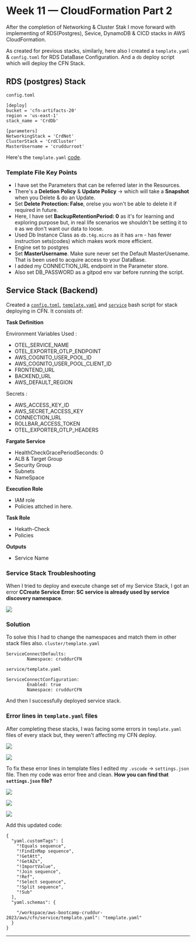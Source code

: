 # Week 11 — CloudFormation Part 2

After the completion of Networking & Cluster Stak I move forward with implementing of RDS(Postgres), Sevice, DynamoDB & CICD stacks in AWS CloudFormation.

As created for previous stacks, similarly, here also I created a `template.yaml` & `config.toml` for RDS DataBase Configuration. And a `db` deploy script which will deploy the CFN Stack. 

## RDS (postgres) Stack

`config.toml`
```
[deploy]
bucket = 'cfn-artifacts-20'
region = 'us-east-1'
stack_name = 'CrdDb'

[parameters]
NetworkingStack = 'CrdNet'
ClusterStack = 'CrdCluster'
MasterUsername = 'cruddurroot'
```

Here's the `template.yaml` [code](https://github.com/krunalijain/aws-bootcamp-cruddur-2023/blob/main/aws/cfn/db/template.yaml).

### Template File Key Points
- I have set the Parameters that can be referred later in the Resources. 
- There's a **Deletion Policy** & **Update Policy** -> which will take a **Snapshot** when you Delete & do an Update.
- Set **Delete Protection: False**, orelse you won't be able to delete it if required in future. 
- Here, I have set **BackupRetentionPeriod: 0** as it's for learning and exploring purpose but, in real life scenarios we shouldn't be setting it to `0` as we don't want our data to loose.
- Used Db Instance Class as `db.t4g.micro` as it has `arm` - has fewer instruction sets(codes) which makes work more efficient. 
- Engine set to postgres
- Set **MasterUsername**. Make sure never set the Default MasterUsename. That is been used to acquire access to your DataBase.
- I added my CONNECTION_URL endpoint in the Parameter store.
- Also set DB_PASSWORD as a gitpod env var before running the script.

## Service Stack (Backend)
Created a [`config.toml`](https://github.com/krunalijain/aws-bootcamp-cruddur-2023/blob/main/aws/cfn/service/config.toml), [`template.yaml`](https://github.com/krunalijain/aws-bootcamp-cruddur-2023/blob/main/aws/cfn/service/template.yaml) and [`service`](https://github.com/krunalijain/aws-bootcamp-cruddur-2023/blob/main/bin/cfn/service) bash script for stack deploying in CFN. It consists of:   

**Task Definition**

Environment Variables Used :
- OTEL_SERVICE_NAME
- OTEL_EXPORTER_OTLP_ENDPOINT
- AWS_COGNITO_USER_POOL_ID
- AWS_COGNITO_USER_POOL_CLIENT_ID
- FRONTEND_URL
- BACKEND_URL
- AWS_DEFAULT_REGION

 Secrets :
- AWS_ACCESS_KEY_ID
- AWS_SECRET_ACCESS_KEY
- CONNECTION_URL
- ROLLBAR_ACCESS_TOKEN
- OTEL_EXPORTER_OTLP_HEADERS

**Fargate Service**
-  HealthCheckGracePeriodSeconds: 0
-  ALB & Target Group 
-  Security Group
-  Subnets
-  NameSpace

**Execution Role**
- IAM role
- Policies attched in here.

**Task Role**
- Hekath-Check
- Policies

**Outputs**
- Service Name

### Service Stack Troubleshooting
When I tried to deploy and execute change set of my Service Stack, I got an error **CCreate Service Error: SC service is already used by service discovery namespace**. 

![](https://github.com/krunalijain/aws-bootcamp-cruddur-2023/assets/115455157/db316198-cdba-449a-b4e3-b9fcdaa61789)

### Solution 
To solve this I had to change the namespaces and match them in other stack files also.
`cluster/template.yaml`

```
ServiceConnectDefaults:
        Namespace: cruddurCFN
```

`service/template.yaml`

```
ServiceConnectConfiguration:
        Enabled: true
        Namespace: cruddurCFN
```
And then I successfully deployed service stack.

### Error lines in `template.yaml` files 
After completing these stacks, I was facing some errors in `template.yaml` files of every stack but, they weren't affecting my CFN deploy. 

![](https://github.com/krunalijain/aws-bootcamp-cruddur-2023/assets/115455157/7defe280-71f7-4ca0-b494-b1422e8c1192)

![](https://github.com/krunalijain/aws-bootcamp-cruddur-2023/assets/115455157/d4d58921-b0dd-45fd-885e-cacfe92419d0)

To fix these error lines in template files I edited my `.vscode` -> `settings.json` file.
Then my code was error free and clean. **How you can find that `settings.json` file?** 

![](https://github.com/krunalijain/aws-bootcamp-cruddur-2023/assets/115455157/0a1b8902-2016-4472-b075-98d868b032d0)

![](https://github.com/krunalijain/aws-bootcamp-cruddur-2023/assets/115455157/b22173f5-c63d-450b-aedf-8830d0e8f330)

![](https://github.com/krunalijain/aws-bootcamp-cruddur-2023/assets/115455157/76bdab42-b999-484e-84bc-9a2595b901b8)

Add this updated code:

```
{
  "yaml.customTags": [
    "!Equals sequence",
    "!FindInMap sequence",
    "!GetAtt",
    "!GetAZs",
    "!ImportValue",
    "!Join sequence",
    "!Ref",
    "!Select sequence",
    "!Split sequence",
    "!Sub"
  ],
  "yaml.schemas": {
    
    "/workspace/aws-bootcamp-cruddur-2023/aws/cfn/service/template.yaml": "template.yaml"
  }
}
```

____________________________________________________________________________________________________________________________________________________________________














